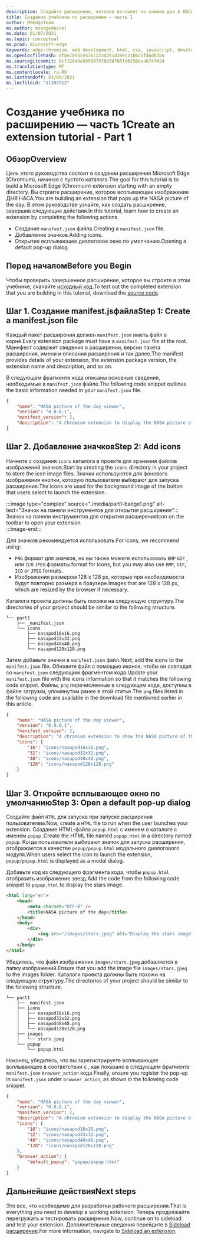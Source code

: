 ```yaml
---
description: Создайте расширение, которое всплывет на снимке дня в НАСА
title: Создание учебника по расширению — часть 1
author: MSEdgeTeam
ms.author: msedgedevrel
ms.date: 01/07/2021
ms.topic: conceptual
ms.prod: microsoft-edge
keywords: edge-chromium, web development, html, css, javascript, developer, extensions
ms.openlocfilehash: dfbe7893ce576c223d2b1d39ec21b6c5f46d8356
ms.sourcegitcommit: 6cf12643e9959873f8b5d785fd6158eeab74f424
ms.translationtype: MT
ms.contentlocale: ru-RU
ms.lasthandoff: 03/06/2021
ms.locfileid: "11397512"
---
```

# <a name="create-an-extension-tutorial---part-1"></a><span data-ttu-id="dd281-104">Создание учебника по расширению — часть 1</span><span class="sxs-lookup"><span data-stu-id="dd281-104">Create an extension tutorial - Part 1</span></span>  

## <a name="overview"></a><span data-ttu-id="dd281-105">Обзор</span><span class="sxs-lookup"><span data-stu-id="dd281-105">Overview</span></span>  

<span data-ttu-id="dd281-106">Цель этого руководства состоит в создании расширения Microsoft Edge (Chromium), начиная с пустого каталога.</span><span class="sxs-lookup"><span data-stu-id="dd281-106">The goal for this tutorial is to build a Microsoft Edge (Chromium) extension starting with an empty directory.</span></span>  <span data-ttu-id="dd281-107">Вы строите расширение, которое всплывающее изображение ДНЯ НАСА.</span><span class="sxs-lookup"><span data-stu-id="dd281-107">You are building an extension that pops up the NASA picture of the day.</span></span> <span data-ttu-id="dd281-108">В этом руководстве узнайте, как создать расширение, завершив следующие действия.</span><span class="sxs-lookup"><span data-stu-id="dd281-108">In this tutorial, learn how to create an extension by completing the following actions.</span></span>  

*   <span data-ttu-id="dd281-109">Создание `manifest.json` файла.</span><span class="sxs-lookup"><span data-stu-id="dd281-109">Creating a `manifest.json` file.</span></span>  
*   <span data-ttu-id="dd281-110">Добавление значков.</span><span class="sxs-lookup"><span data-stu-id="dd281-110">Adding icons.</span></span>  
*   <span data-ttu-id="dd281-111">Открытие всплывающее диалоговое окно по умолчанию.</span><span class="sxs-lookup"><span data-stu-id="dd281-111">Opening a default pop-up dialog.</span></span>  

## <a name="before-you-begin"></a><span data-ttu-id="dd281-112">Перед началом</span><span class="sxs-lookup"><span data-stu-id="dd281-112">Before you Begin</span></span>

<span data-ttu-id="dd281-113">Чтобы проверить завершенное расширение, которое вы строите в этом учебнике, скачайте [исходный код.][ArchiveExtensionGettingStartedPart1]</span><span class="sxs-lookup"><span data-stu-id="dd281-113">To test out the completed extension that you are building in this tutorial, download the [source code][ArchiveExtensionGettingStartedPart1].</span></span>  

## <a name="step-1-create-a-manifestjson-file"></a><span data-ttu-id="dd281-114">Шаг 1. Создание manifest.jsфайла</span><span class="sxs-lookup"><span data-stu-id="dd281-114">Step 1: Create a manifest.json file</span></span>

<span data-ttu-id="dd281-115">Каждый пакет расширения должен `manifest.json` иметь файл в корне.</span><span class="sxs-lookup"><span data-stu-id="dd281-115">Every extension package must have a `manifest.json` file at the root.</span></span>  <span data-ttu-id="dd281-116">Манифест содержит сведения о расширении, версии пакета расширения, имени и описания расширения и так далее.</span><span class="sxs-lookup"><span data-stu-id="dd281-116">The manifest provides details of your extension, the extension package version, the extension name and description, and so on.</span></span>  

<span data-ttu-id="dd281-117">В следующем фрагменте кода описаны основные сведения, необходимые в `manifest.json` файле.</span><span class="sxs-lookup"><span data-stu-id="dd281-117">The following code snippet outlines the basic information needed in your `manifest.json` file.</span></span>  

```json
{
    "name": "NASA picture of the day viewer",
    "version": "0.0.0.1",
    "manifest_version": 2,
    "description": "A Chromium extension to display the NASA picture of the day."
}
```  

## <a name="step-2-add-icons"></a><span data-ttu-id="dd281-118">Шаг 2. Добавление значков</span><span class="sxs-lookup"><span data-stu-id="dd281-118">Step 2: Add icons</span></span>  

<span data-ttu-id="dd281-119">Начните с создания `icons` каталога в проекте для хранения файлов изображений значков.</span><span class="sxs-lookup"><span data-stu-id="dd281-119">Start by creating the `icons` directory in your project to store the icon image files.</span></span>  <span data-ttu-id="dd281-120">Значки используются для фонового изображения кнопки, которую пользователи выбирают для запуска расширения.</span><span class="sxs-lookup"><span data-stu-id="dd281-120">The icons are used for the background image of the button that users select to launch the extension.</span></span>  

:::image type="complex" source="./media/part1-badge1.png" alt-text="Значок на панели инструментов для открытия расширения":::
   <span data-ttu-id="dd281-122">Значок на панели инструментов для открытия расширения</span><span class="sxs-lookup"><span data-stu-id="dd281-122">Icon on the toolbar to open your extension</span></span>  
:::image-end:::  

<span data-ttu-id="dd281-123">Для значков рекомендуется использовать:</span><span class="sxs-lookup"><span data-stu-id="dd281-123">For icons, we recommend using:</span></span> 
*   `PNG` <span data-ttu-id="dd281-124">формат для значков, но вы также можете использовать `BMP` `GIF` , или `ICO` `JPEG` форматы.</span><span class="sxs-lookup"><span data-stu-id="dd281-124">format for icons, but you may also use `BMP`, `GIF`, `ICO` or `JPEG` formats.</span></span>  
*   <span data-ttu-id="dd281-125">Изображения размером 128 x 128 px, которые при необходимости будут повторно размера в браузере.</span><span class="sxs-lookup"><span data-stu-id="dd281-125">Images that are 128 x 128 px, which are resized by the browser if necessary.</span></span>  

<span data-ttu-id="dd281-126">Каталоги проекта должны быть похожи на следующую структуру.</span><span class="sxs-lookup"><span data-stu-id="dd281-126">The directories of your project should be similar to the following structure.</span></span>   

```shell
└── part1
    ├── _manifest.json
    └── icons
        ├── nasapod16x16.png
        ├── nasapod32x32.png
        ├── nasapod48x48.png
        └── nasapod128x128.png
```  

<span data-ttu-id="dd281-127">Затем добавьте значки в `manifest.json` файл.</span><span class="sxs-lookup"><span data-stu-id="dd281-127">Next, add the icons to the `manifest.json` file.</span></span> <span data-ttu-id="dd281-128">Обновите файл с помощью иконок, чтобы он совпадал со `manifest.json` следующим фрагментом кода.</span><span class="sxs-lookup"><span data-stu-id="dd281-128">Update your `manifest.json` file with the icons information so that it matches the following code snippet.</span></span> <span data-ttu-id="dd281-129">Файлы, `png` перечисленные в следующем коде, доступны в файле загрузки, упомянутом ранее в этой статье.</span><span class="sxs-lookup"><span data-stu-id="dd281-129">The `png` files listed in the following code are available in the download file mentioned earlier in this article.</span></span>  

```json
{
    "name": "NASA picture of the day viewer",
    "version": "0.0.0.1",
    "manifest_version": 2,
    "description": "A chromium extension to show the NASA picture of the day.",
    "icons": {
        "16": "icons/nasapod16x16.png",
        "32": "icons/nasapod32x32.png",
        "48": "icons/nasapod48x48.png",
        "128": "icons/nasapod128x128.png"
    }
}
```  

## <a name="step-3-open-a-default-pop-up-dialog"></a><span data-ttu-id="dd281-130">Шаг 3. Откройте всплывающее окно по умолчанию</span><span class="sxs-lookup"><span data-stu-id="dd281-130">Step 3: Open a default pop-up dialog</span></span>  

<span data-ttu-id="dd281-131">Создайте файл `HTML` для запуска при запуске расширения пользователем.</span><span class="sxs-lookup"><span data-stu-id="dd281-131">Now, create a `HTML` file to run when the user launches your extension.</span></span>  <span data-ttu-id="dd281-132">Создание HTML-файла `popup.html` с именем в каталоге с именем `popup` .</span><span class="sxs-lookup"><span data-stu-id="dd281-132">Create the HTML file named `popup.html` in a directory named `popup`.</span></span>  <span data-ttu-id="dd281-133">Когда пользователи выбирают значок для запуска расширения, отображается в качестве `popup/popup.html` модального диалогового модуля.</span><span class="sxs-lookup"><span data-stu-id="dd281-133">When users select the icon to launch the extension, `popup/popup.html` is displayed as a modal dialog.</span></span>  

<span data-ttu-id="dd281-134">Добавьте код из следующего фрагмента кода, чтобы `popup.html` отобразить изображение звезд.</span><span class="sxs-lookup"><span data-stu-id="dd281-134">Add the code from the following code snippet to `popup.html` to display the stars image.</span></span>  

```html
<html lang="en">
    <head>
        <meta charset="UTF-8" />
        <title>NASA picture of the day</title>
    </head>
    <body>
        <div>
            <img src="/images/stars.jpeg" alt="Display the stars image" />
        </div>
    </body>
</html>
```  

<span data-ttu-id="dd281-135">Убедитесь, что файл изображения `images/stars.jpeg` добавляется в папку изображений.</span><span class="sxs-lookup"><span data-stu-id="dd281-135">Ensure that you add the image file `images/stars.jpeg` to the images folder.</span></span>  <span data-ttu-id="dd281-136">Каталоги проекта должны быть похожи на следующую структуру.</span><span class="sxs-lookup"><span data-stu-id="dd281-136">The directories of your project should be similar to the following structure.</span></span>   

```shell
└── part1
    ├── _manifest.json
    ├── icons
    │   ├── nasapod16x16.png
    │   ├── nasapod32x32.png
    │   ├── nasapod48x48.png
    │   └── nasapod128x128.png
    ├── images
    │   └── stars.jpeg
    └── popup
        └── popup.html
```  

<span data-ttu-id="dd281-137">Наконец, убедитесь, что вы зарегистрируете всплывающее всплывающее в соответствии с , как показано в следующем фрагменте `manifest.json` `browser_action` кода.</span><span class="sxs-lookup"><span data-stu-id="dd281-137">Finally, ensure you register the pop-up in `manifest.json` under `browser_action`, as shown in the following code snippet.</span></span>  

```json
{
    "name": "NASA picture of the day viewer",
    "version": "0.0.0.1",
    "manifest_version": 2,
    "description": "A chromium extension to display the NASA picture of the day.",
    "icons": {
        "16": "icons/nasapod16x16.png",
        "32": "icons/nasapod32x32.png",
        "48": "icons/nasapod48x48.png",
        "128": "icons/nasapod128x128.png"
    },
    "browser_action": {
        "default_popup": "popup/popup.html"
    }
}
```  

## <a name="next-steps"></a><span data-ttu-id="dd281-138">Дальнейшие действия</span><span class="sxs-lookup"><span data-stu-id="dd281-138">Next steps</span></span>
<span data-ttu-id="dd281-139">Это все, что необходимо для разработки рабочего расширения.</span><span class="sxs-lookup"><span data-stu-id="dd281-139">That is everything you need to develop a working extension.</span></span>  <span data-ttu-id="dd281-140">Теперь продолжайте перегружать и тестировать расширение.</span><span class="sxs-lookup"><span data-stu-id="dd281-140">Now, continue on to sideload and test your extension.</span></span> <span data-ttu-id="dd281-141">Дополнительные сведения перейдите в [Sideload расширение][TestExtensionSideload].</span><span class="sxs-lookup"><span data-stu-id="dd281-141">For more information, navigate to [Sideload an extension][TestExtensionSideload].</span></span>  

<!-- image links -->  

<!--[ImagePart1Heirarchy]: ./media/part1-heirarchy.png "Directory Structure"  -->  
<!--[ImagePart1Badge1]: ./media/part1-badge1.png "Toolbar Badge Icon"  -->  
<!--[ImagePart1Heirarchy1]: ./media/part1-heirarchy1.png "Directory Structure for Extension"  -->  
<!--[ImagePart1Threedots]: ./media/part1-threedots.png "Choose Extensions"  -->  
<!--[ImagePart1DevelopermodeToggle]: ./media/part1-developermode-toggle.png "Enable Developer Mode"  -->  
<!--[ImagePart1InstalledExtension]: ./media/part1-installed-extension.png "Installed Extensions"  -->  

<!-- links -->  

[ArchiveExtensionGettingStartedPart1]: https://github.com/MicrosoftEdge/MicrosoftEdge-Extensions-Demos/tree/master/extension-getting-started-part1/part1 "Завершенный источник пакета расширения | Документы Майкрософт"

[TestExtensionSideload]: ./extension-sideloading.md "Проверьте расширение (sideloading) | Документы Майкрософт"
